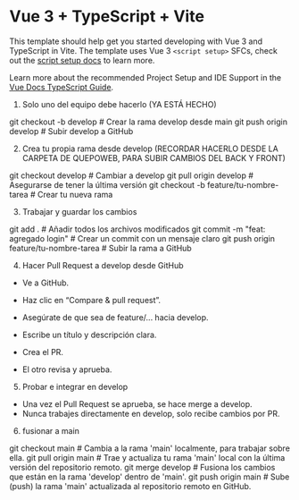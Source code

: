 # Vue 3 + TypeScript + Vite

This template should help get you started developing with Vue 3 and TypeScript in Vite. The template uses Vue 3 `<script setup>` SFCs, check out the [script setup docs](https://v3.vuejs.org/api/sfc-script-setup.html#sfc-script-setup) to learn more.

Learn more about the recommended Project Setup and IDE Support in the [Vue Docs TypeScript Guide](https://vuejs.org/guide/typescript/overview.html#project-setup).

1. Solo uno del equipo debe hacerlo (YA ESTÁ HECHO)

git checkout -b develop                  # Crear la rama develop desde main
git push origin develop                  # Subir develop a GitHub

2. Crea tu propia rama desde develop (RECORDAR HACERLO DESDE LA CARPETA DE QUEPOWEB, PARA SUBIR CAMBIOS DEL BACK Y FRONT)

git checkout develop                     # Cambiar a develop
git pull origin develop                  # Asegurarse de tener la última versión
git checkout -b feature/tu-nombre-tarea  # Crear tu nueva rama

3. Trabajar y guardar los cambios

git add .                                # Añadir todos los archivos modificados
git commit -m "feat: agregado login"     # Crear un commit con un mensaje claro
git push origin feature/tu-nombre-tarea  # Subir la rama a GitHub

4. Hacer Pull Request a develop desde GitHub
- Ve a GitHub.

- Haz clic en “Compare & pull request”.

- Asegúrate de que sea de feature/... hacia develop.

- Escribe un título y descripción clara.

- Crea el PR.

- El otro revisa y aprueba.

5. Probar e integrar en develop
- Una vez el Pull Request se aprueba, se hace merge a develop.
- Nunca trabajes directamente en develop, solo recibe cambios por PR.

6. fusionar a main

git checkout main                        # Cambia a la rama 'main' localmente, para trabajar sobre ella.
git pull origin main                     # Trae y actualiza tu rama 'main' local con la última versión del repositorio remoto.
git merge develop                        # Fusiona los cambios que están en la rama 'develop' dentro de 'main'.
git push origin main                     # Sube (push) la rama 'main' actualizada al repositorio remoto en GitHub.



